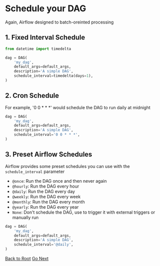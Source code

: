 # Schedule your DAG

Again, Airflow designed to batch-oreinted processing

## 1. Fixed Interval Schedule

```python {"id":"01HYCQ6TM1PC4C06T3TCJ67CYM"}
from datetime import timedelta

dag = DAG(
    'my_dag',
    default_args=default_args,
    description='A simple DAG',
    schedule_interval=timedelta(days=1),
)
```

## 2. Cron Schedule

For example, '0 0 * * *' would schedule the DAG to run daily at midnight

```python {"id":"01HYCQ6TM1PC4C06T3TEQE3QXF"}
dag = DAG(
    'my_dag',
    default_args=default_args,
    description='A simple DAG',
    schedule_interval='0 0 * * *',
)
```

## 3. Preset Airflow Schedules

Airflow provides some preset schedules you can use with the `schedule_interval` parameter

- `@once`: Run the DAG once and then never again
- `@hourly`: Run the DAG every hour
- `@daily`: Run the DAG every day
- `@weekly`: Run the DAG every week
- `@monthly`: Run the DAG every month
- `@yearly`: Run the DAG every year
- `None`: Don't schedule the DAG, use to trigger it with external triggers or manually run

```python {"id":"01HYCQ6TM1PC4C06T3TEYTTXNG"}
dag = DAG(
    'my_dag',
    default_args=default_args,
    description='A simple DAG',
    schedule_interval='@daily',
)
```

[Back to Root](../../README.md)
[Go Next](../chapter-06/README.md)
